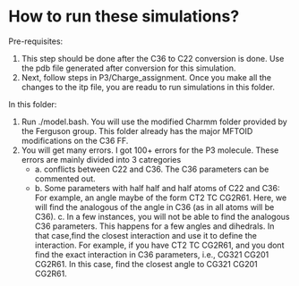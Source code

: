# How to run these simulations?

Pre-requisites:
1. This step should be done after the C36 to C22 conversion is done. Use the pdb file generated after conversion for this simulation.
2. Next, follow steps in P3/Charge_assignment. Once you make all the changes to the itp file, you are readu to run simulations in this folder.


In this folder:

1. Run ./model.bash. You will use the modified Charmm folder provided by the Ferguson group. This folder already has the major MFTOID modifications 
   on the C36 FF.
2. You will get many errors. I got 100+ errors for the P3 molecule. These errors are mainly divided into 3 catregories
      - a. conflicts between C22 and C36. The C36 parameters can be commented out. 
      - b. Some parameters with half half and half atoms of C22 and C36: For example, an angle maybe of the form CT2 TC CG2R61. Here, we will find the analogous of   the
          angle in C36 (as in all atoms will be C36).
       c. In a few instances, you will not be able to find the analogous C36 parameters. This happens for a few angles and dihedrals. In that case,find the closest 
       interaction and use it to define the interaction. For example, if you have CT2 TC CG2R61, and you dont find the exact interaction in C36 parameters, i.e., CG321 CG201 CG2R61. In this case, find the closest angle to CG321 CG201 CG2R61.

